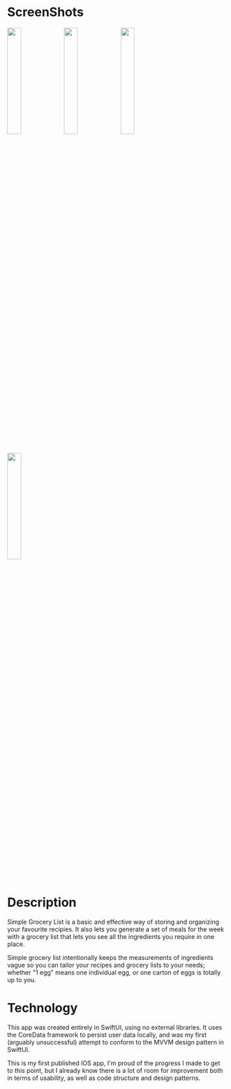 # ScreenShots

<img src="https://i.imgur.com/UlVsiat.png" width="25%"> <img src="https://i.imgur.com/p20pazB.png" width="25%">
<img src="https://i.imgur.com/G6jTqS8.png" width="25%"> <img src="https://i.imgur.com/lfTnEzb.png" width="25%">



# Description

Simple Grocery List is a basic and effective way of storing and organizing your favourite recipies. It also lets you generate a set of meals for the week with a grocery list that lets you see all the ingredients you require in one place.

Simple grocery list intentionally keeps the measurements of ingredients vague so you can tailor your recipes and grocery lists to your needs; whether "1 egg" means one individual egg, or one carton of eggs is totally up to you. 

# Technology

This app was created entirely in SwiftUI, using no external libraries. It uses the CoreData framework to persist user data locally, and was my first (arguably unsuccessful) attempt to conform to the MVVM design pattern in SwiftUI.

This is my first published IOS app, I'm proud of the progress I made to get to this point, but I already know there is a lot of room for improvement both in terms of usability, as well as code structure and design patterns.
